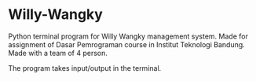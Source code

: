 # Willy-Wangky
Python terminal program for Willy Wangky management system.
Made for assignment of Dasar Pemrograman course in Institut Teknologi Bandung.
Made with a team of 4 person.

The program takes input/output in the terminal.
